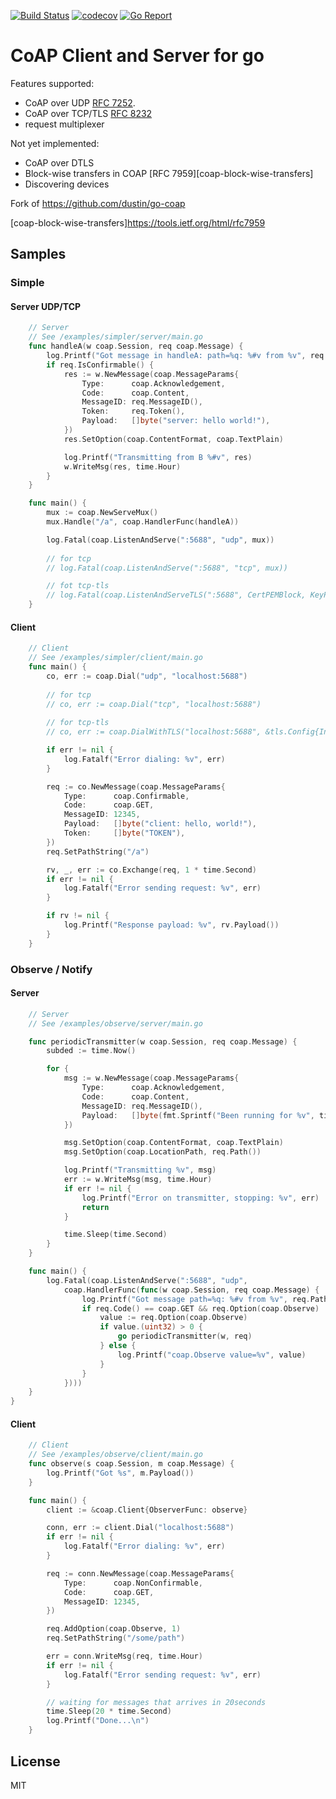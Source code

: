 [![Build Status](https://travis-ci.com/ondrejtomcik/go-coap.svg?branch=master)](https://travis-ci.com/ondrejtomcik/go-coap)
[![codecov](https://codecov.io/gh/ondrejtomcik/go-coap/branch/master/graph/badge.svg)](https://codecov.io/gh/ondrejtomcik/go-coap)
[![Go Report](https://goreportcard.com/badge/github.com/ondrejtomcik/go-coap)](https://goreportcard.com/report/github.com/ondrejtomcik/go-coap)

# CoAP Client and Server for go

Features supported:
* CoAP over UDP [RFC 7252][coap].
* CoAP over TCP/TLS [RFC 8232][coap-tcp]
* request multiplexer

Not yet implemented:
* CoAP over DTLS
* Block-wise transfers in COAP [RFC 7959][coap-block-wise-transfers]
* Discovering devices

Fork of https://github.com/dustin/go-coap

[coap]: http://tools.ietf.org/html/rfc7252
[coap-tcp]: https://tools.ietf.org/html/rfc8323
[coap-block-wise-transfers]https://tools.ietf.org/html/rfc7959

## Samples

### Simple

#### Server UDP/TCP
```go
	// Server
	// See /examples/simpler/server/main.go
	func handleA(w coap.Session, req coap.Message) {
		log.Printf("Got message in handleA: path=%q: %#v from %v", req.Path(), req, w.RemoteAddr())
		if req.IsConfirmable() {
			res := w.NewMessage(coap.MessageParams{
				Type:      coap.Acknowledgement,
				Code:      coap.Content,
				MessageID: req.MessageID(),
				Token:     req.Token(),
				Payload:   []byte("server: hello world!"),
			})
			res.SetOption(coap.ContentFormat, coap.TextPlain)

			log.Printf("Transmitting from B %#v", res)
			w.WriteMsg(res, time.Hour)
		}
	}

	func main() {
		mux := coap.NewServeMux()
		mux.Handle("/a", coap.HandlerFunc(handleA))

		log.Fatal(coap.ListenAndServe(":5688", "udp", mux))
		
		// for tcp
		// log.Fatal(coap.ListenAndServe(":5688", "tcp", mux))

		// fot tcp-tls
		// log.Fatal(coap.ListenAndServeTLS(":5688", CertPEMBlock, KeyPEMBlock, mux))
	}
```
#### Client
```go
	// Client
	// See /examples/simpler/client/main.go
	func main() {
		co, err := coap.Dial("udp", "localhost:5688")
		
		// for tcp
		// co, err := coap.Dial("tcp", "localhost:5688")
		
		// for tcp-tls
		// co, err := coap.DialWithTLS("localhost:5688", &tls.Config{InsecureSkipVerify: true})

		if err != nil {
			log.Fatalf("Error dialing: %v", err)
		}

		req := co.NewMessage(coap.MessageParams{
			Type:      coap.Confirmable,
			Code:      coap.GET,
			MessageID: 12345,
			Payload:   []byte("client: hello, world!"),
			Token:	   []byte("TOKEN"),
		})
		req.SetPathString("/a")

		rv, _, err := co.Exchange(req, 1 * time.Second)
		if err != nil {
			log.Fatalf("Error sending request: %v", err)
		}

		if rv != nil {
			log.Printf("Response payload: %v", rv.Payload())
		}
	}
```


### Observe / Notify

#### Server
```go
	// Server
	// See /examples/observe/server/main.go

	func periodicTransmitter(w coap.Session, req coap.Message) {
		subded := time.Now()

		for {
			msg := w.NewMessage(coap.MessageParams{
				Type:      coap.Acknowledgement,
				Code:      coap.Content,
				MessageID: req.MessageID(),
				Payload:   []byte(fmt.Sprintf("Been running for %v", time.Since(subded))),
			})

			msg.SetOption(coap.ContentFormat, coap.TextPlain)
			msg.SetOption(coap.LocationPath, req.Path())

			log.Printf("Transmitting %v", msg)
			err := w.WriteMsg(msg, time.Hour)
			if err != nil {
				log.Printf("Error on transmitter, stopping: %v", err)
				return
			}

			time.Sleep(time.Second)
		}
	}

	func main() {
		log.Fatal(coap.ListenAndServe(":5688", "udp",
			coap.HandlerFunc(func(w coap.Session, req coap.Message) {
				log.Printf("Got message path=%q: %#v from %v", req.Path(), req, w.RemoteAddr())
				if req.Code() == coap.GET && req.Option(coap.Observe) != nil {
					value := req.Option(coap.Observe)
					if value.(uint32) > 0 {
						go periodicTransmitter(w, req)
					} else {
						log.Printf("coap.Observe value=%v", value)
					}
				}
			})))
	}
}
```

#### Client
```go
	// Client
	// See /examples/observe/client/main.go
	func observe(s coap.Session, m coap.Message) {
		log.Printf("Got %s", m.Payload())
	}

	func main() {
		client := &coap.Client{ObserverFunc: observe}

		conn, err := client.Dial("localhost:5688")
		if err != nil {
			log.Fatalf("Error dialing: %v", err)
		}

		req := conn.NewMessage(coap.MessageParams{
			Type:      coap.NonConfirmable,
			Code:      coap.GET,
			MessageID: 12345,
		})

		req.AddOption(coap.Observe, 1)
		req.SetPathString("/some/path")

		err = conn.WriteMsg(req, time.Hour)
		if err != nil {
			log.Fatalf("Error sending request: %v", err)
		}

		// waiting for messages that arrives in 20seconds
		time.Sleep(20 * time.Second)
		log.Printf("Done...\n")
	}
```

## License
MIT
